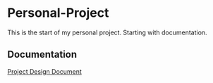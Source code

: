 # Personal-Project

This is the start of my personal project. 
Starting with documentation.

## Documentation

[Project Design Document](Documentation/ProjectDesignDocument.md)